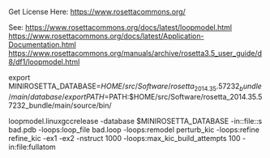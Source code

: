 Get License Here:
https://www.rosettacommons.org/

See: 
https://www.rosettacommons.org/docs/latest/loopmodel.html
https://www.rosettacommons.org/docs/latest/Application-Documentation.html
https://www.rosettacommons.org/manuals/archive/rosetta3.5_user_guide/d8/df1/loopmodel.html

export MINIROSETTA_DATABASE=$HOME/src/Software/rosetta_2014.35.57232_bundle/main/database/
export PATH=$PATH:$HOME/src/Software/rosetta_2014.35.57232_bundle/main/source/bin/

loopmodel.linuxgccrelease -database $MINIROSETTA_DATABASE -in::file::s bad.pdb -loops:loop_file bad.loop -loops:remodel perturb_kic -loops:refine refine_kic -ex1 -ex2 -nstruct 1000 -loops:max_kic_build_attempts 100 -in:file:fullatom

